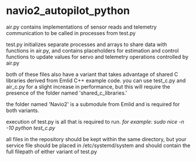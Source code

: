 # navio2_autopilot_python

air.py contains implementations of sensor reads and telemetry communication to be called in processes from test.py

test.py initializes separate processes and arrays to share data with functions in air.py, and contains placeholders for estimation and control functions to update values for servo and telemetry operations controlled by air.py

both of these files also have a variant that takes advantage of shared C libraries derived from Emlid C++ example code. you can use test_c.py and air_c.py for a slight increase in performance, but this will require the presence of the folder named 'shared_c_libraries.'

the folder named 'Navio2' is a submodule from Emlid and is required for both variants.

execution of test.py is all that is required to run. *for example: sudo nice -n -10 python test_c.py*
    
all files in the repository should be kept within the same directory, but your service file should be placed in /etc/systemd/system and should contain the full filepath of either variant of test.py

